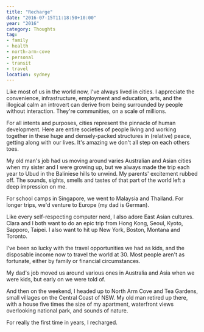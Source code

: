 ```yaml
---
title: "Recharge"
date: "2016-07-15T11:18:50+10:00"
year: "2016"
category: Thoughts
tag:
- family
- health
- north-arm-cove
- personal
- transit
- travel
location: sydney
---
```

Like most of us in the world now, I've always lived in cities. I appreciate the convenience, infrastructure, employment and education, arts, and the illogical calm an introvert can derive from being surrounded by people without interaction. They're communities, on a scale of millions.

For all intents and purposes, cities represent the pinnacle of human development. Here are entire societies of people living and working together in these huge and densely-packed structures in (relative) peace, getting along with our lives. It's amazing we don't all step on each others toes.

My old man's job had us moving around varies Australian and Asian cities when my sister and I were growing up, but we always made the trip each year to Ubud in the Baliniese hills to unwind. My parents' excitement rubbed off. The sounds, sights, smells and tastes of that part of the world left a deep impression on me.

For school camps in Singapore, we went to Malaysia and Thailand. For longer trips, we'd venture to Europe (my dad is German).

Like every self-respecting computer nerd, I also adore East Asian cultures. Clara and I both want to do an epic trip from Hong Kong, Seoul, Kyoto, Sapporo, Taipei. I also want to hit up New York, Boston, Montana and Toronto.

I’ve been so lucky with the travel opportunities we had as kids, and the disposable income now to travel the world at 30. Most people aren't as fortunate, either by family or financial circumstances.

My dad's job moved us around various ones in Australia and Asia when we were kids, but early on we were told of.

And then on the weekend, I headed up to North Arm Cove and Tea Gardens, small villages on the Central Coast of NSW. My old man retired up there, with a house five times the size of my apartment, waterfront views overlooking national park, and sounds of nature.

For really the first time in years, I recharged.

